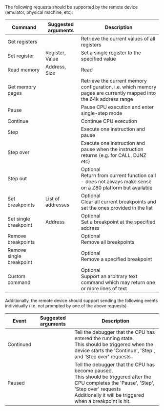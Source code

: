 The following requests should be supported by the remote device (emulator, physical machine, etc):

Command| Suggested arguments | Description
--- | --- | ---
Get registers | | Retrieve the current values of all registers
Set register | Register, Value | Set a single register to the specified value
Read memory | Address, Size | Read
Get memory pages | | Retrieve the current memory configuration, i.e. which memory pages are currently mapped into the 64k address range
Pause | | Pause CPU execution and enter single-step mode
Continue | | Continue CPU execution
Step | | Execute one instruction and pause
Step over | | Execute one instruction and pause when the instruction returns (e.g. for CALL, DJNZ etc)
Step out | | Optional<br/>Return from current function call - does not always make sense on a Z80 platform but available
Set breakpoints | List of addresses | Optional<br/>Clear all current breakpoints and set the ones provided in the list
Set single breakpoint | Address | Optional<br/>Set a breakpoint at the specified address
Remove breakpoints | | Optional<br/>Remove all breakpoints
Remove single breakpoint | | Optional<br/>Remove a specified breakpoint
Custom command | | Optional<br/>Support an arbitrary text command which may return one or more lines of text



Additionally, the remote device should support sending the following events individually (i.e. not prompted by one of the above requests)

Event | Suggested arguments | Description
--- | --- | ---
Continued | | Tell the debugger that the CPU has entered the running state.<br/>This should be triggered when the device starts the 'Continue', 'Step', and 'Step over' requests.
Paused | | Tell the debugger that the CPU has become paused.<br/>This should be triggered after the CPU completes the 'Pause', 'Step', 'Step over' requests<br/>Additionally it will be triggered when a breakpoint is hit.
